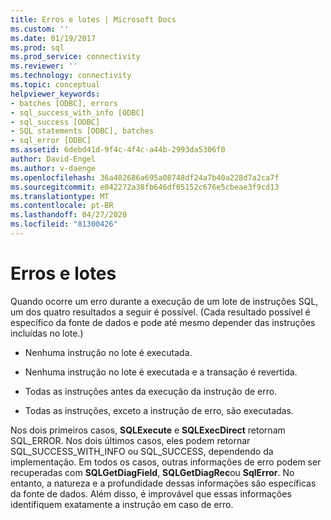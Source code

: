 ```yaml
---
title: Erros e lotes | Microsoft Docs
ms.custom: ''
ms.date: 01/19/2017
ms.prod: sql
ms.prod_service: connectivity
ms.reviewer: ''
ms.technology: connectivity
ms.topic: conceptual
helpviewer_keywords:
- batches [ODBC], errors
- sql_success_with_info [ODBC]
- sql_success [ODBC]
- SQL statements [ODBC], batches
- sql_error [ODBC]
ms.assetid: 6debd41d-9f4c-4f4c-a44b-2993da5306f0
author: David-Engel
ms.author: v-daenge
ms.openlocfilehash: 36a402686a695a08748df24a7b40a228d7a2ca7f
ms.sourcegitcommit: e042272a38fb646df05152c676e5cbeae3f9cd13
ms.translationtype: MT
ms.contentlocale: pt-BR
ms.lasthandoff: 04/27/2020
ms.locfileid: "81300426"
---
```

# <a name="errors-and-batches"></a>Erros e lotes
Quando ocorre um erro durante a execução de um lote de instruções SQL, um dos quatro resultados a seguir é possível. (Cada resultado possível é específico da fonte de dados e pode até mesmo depender das instruções incluídas no lote.)  
  
-   Nenhuma instrução no lote é executada.  
  
-   Nenhuma instrução no lote é executada e a transação é revertida.  
  
-   Todas as instruções antes da execução da instrução de erro.  
  
-   Todas as instruções, exceto a instrução de erro, são executadas.  
  
 Nos dois primeiros casos, **SQLExecute** e **SQLExecDirect** retornam SQL_ERROR. Nos dois últimos casos, eles podem retornar SQL_SUCCESS_WITH_INFO ou SQL_SUCCESS, dependendo da implementação. Em todos os casos, outras informações de erro podem ser recuperadas com **SQLGetDiagField**, **SQLGetDiagRec**ou **SqlError**. No entanto, a natureza e a profundidade dessas informações são específicas da fonte de dados. Além disso, é improvável que essas informações identifiquem exatamente a instrução em caso de erro.
